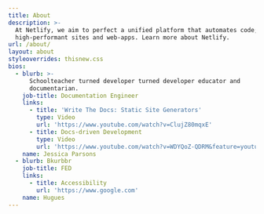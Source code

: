```yaml
---
title: About
description: >-
  At Netlify, we aim to perfect a unified platform that automates code; creating
  high-performant sites and web-apps. Learn more about Netlify.
url: /about/
layout: about
styleoverrides: thisnew.css
bios:
  - blurb: >-
      Schoolteacher turned developer turned developer educator and
      documentarian.
    job-title: Documentation Engineer
    links:
      - title: 'Write The Docs: Static Site Generators'
        type: Video
        url: 'https://www.youtube.com/watch?v=ClujZ80mqxE'
      - title: Docs-driven Development
        type: Video
        url: 'https://www.youtube.com/watch?v=WDYQoZ-QDRM&feature=youtu.be'
    name: Jessica Parsons
  - blurb: Bkurbbr
    job-title: FED
    links:
      - title: Accessibility
        url: 'https://www.google.com'
    name: Hugues
---
```



